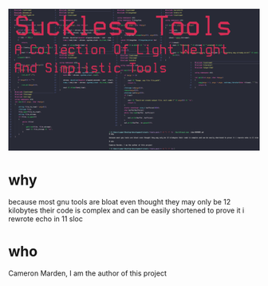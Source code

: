 ![img](../img/stools-banner.png)

# why

because most gnu tools are bloat even thought they may only be 12 kilobytes their code is complex and can be easily shortened to prove it i rewrote echo in 11 sloc

# who

Cameron Marden, I am the author of this project
